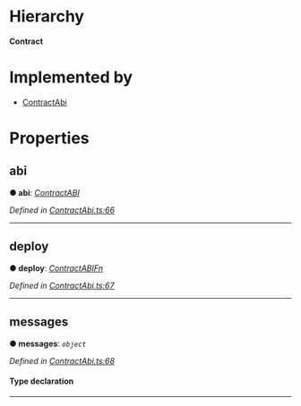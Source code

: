 

# Hierarchy

**Contract**

# Implemented by

* [ContractAbi](../classes/_contractabi_.contractabi.md)

# Properties

<a id="abi"></a>

##  abi

**● abi**: *[ContractABI](../modules/_contractabi_.md#contractabi-1)*

*Defined in [ContractAbi.ts:66](https://github.com/polkadot-js/api/blob/5533b1b/packages/types/src/ContractAbi.ts#L66)*

___
<a id="deploy"></a>

##  deploy

**● deploy**: *[ContractABIFn](_contractabi_.contractabifn.md)*

*Defined in [ContractAbi.ts:67](https://github.com/polkadot-js/api/blob/5533b1b/packages/types/src/ContractAbi.ts#L67)*

___
<a id="messages"></a>

##  messages

**● messages**: *`object`*

*Defined in [ContractAbi.ts:68](https://github.com/polkadot-js/api/blob/5533b1b/packages/types/src/ContractAbi.ts#L68)*

#### Type declaration

[index: `string`]: [ContractABIFn](_contractabi_.contractabifn.md)

___

